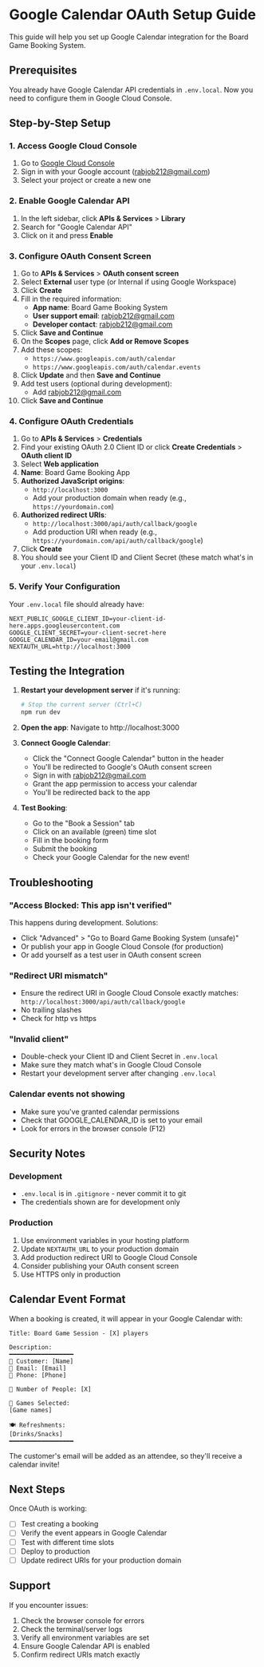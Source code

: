 # Google Calendar OAuth Setup Guide

This guide will help you set up Google Calendar integration for the Board Game Booking System.

## Prerequisites

You already have Google Calendar API credentials in `.env.local`. Now you need to configure them in Google Cloud Console.

## Step-by-Step Setup

### 1. Access Google Cloud Console

1. Go to [Google Cloud Console](https://console.cloud.google.com/)
2. Sign in with your Google account (rabjob212@gmail.com)
3. Select your project or create a new one

### 2. Enable Google Calendar API

1. In the left sidebar, click **APIs & Services** > **Library**
2. Search for "Google Calendar API"
3. Click on it and press **Enable**

### 3. Configure OAuth Consent Screen

1. Go to **APIs & Services** > **OAuth consent screen**
2. Select **External** user type (or Internal if using Google Workspace)
3. Click **Create**
4. Fill in the required information:
   - **App name**: Board Game Booking System
   - **User support email**: rabjob212@gmail.com
   - **Developer contact**: rabjob212@gmail.com
5. Click **Save and Continue**
6. On the **Scopes** page, click **Add or Remove Scopes**
7. Add these scopes:
   - `https://www.googleapis.com/auth/calendar`
   - `https://www.googleapis.com/auth/calendar.events`
8. Click **Update** and then **Save and Continue**
9. Add test users (optional during development):
   - Add rabjob212@gmail.com
10. Click **Save and Continue**

### 4. Configure OAuth Credentials

1. Go to **APIs & Services** > **Credentials**
2. Find your existing OAuth 2.0 Client ID or click **Create Credentials** > **OAuth client ID**
3. Select **Web application**
4. **Name**: Board Game Booking App
5. **Authorized JavaScript origins**:
   - `http://localhost:3000`
   - Add your production domain when ready (e.g., `https://yourdomain.com`)
6. **Authorized redirect URIs**:
   - `http://localhost:3000/api/auth/callback/google`
   - Add production URI when ready (e.g., `https://yourdomain.com/api/auth/callback/google`)
7. Click **Create**
8. You should see your Client ID and Client Secret (these match what's in your `.env.local`)

### 5. Verify Your Configuration

Your `.env.local` file should already have:

```env
NEXT_PUBLIC_GOOGLE_CLIENT_ID=your-client-id-here.apps.googleusercontent.com
GOOGLE_CLIENT_SECRET=your-client-secret-here
GOOGLE_CALENDAR_ID=your-email@gmail.com
NEXTAUTH_URL=http://localhost:3000
```

## Testing the Integration

1. **Restart your development server** if it's running:
   ```bash
   # Stop the current server (Ctrl+C)
   npm run dev
   ```

2. **Open the app**: Navigate to http://localhost:3000

3. **Connect Google Calendar**:
   - Click the "Connect Google Calendar" button in the header
   - You'll be redirected to Google's OAuth consent screen
   - Sign in with rabjob212@gmail.com
   - Grant the app permission to access your calendar
   - You'll be redirected back to the app

4. **Test Booking**:
   - Go to the "Book a Session" tab
   - Click on an available (green) time slot
   - Fill in the booking form
   - Submit the booking
   - Check your Google Calendar for the new event!

## Troubleshooting

### "Access Blocked: This app isn't verified"

This happens during development. Solutions:
- Click "Advanced" > "Go to Board Game Booking System (unsafe)"
- Or publish your app in Google Cloud Console (for production)
- Or add yourself as a test user in OAuth consent screen

### "Redirect URI mismatch"

- Ensure the redirect URI in Google Cloud Console exactly matches:
  `http://localhost:3000/api/auth/callback/google`
- No trailing slashes
- Check for http vs https

### "Invalid client"

- Double-check your Client ID and Client Secret in `.env.local`
- Make sure they match what's in Google Cloud Console
- Restart your development server after changing `.env.local`

### Calendar events not showing

- Make sure you've granted calendar permissions
- Check that GOOGLE_CALENDAR_ID is set to your email
- Look for errors in the browser console (F12)

## Security Notes

### Development
- `.env.local` is in `.gitignore` - never commit it to git
- The credentials shown are for development only

### Production
1. Use environment variables in your hosting platform
2. Update `NEXTAUTH_URL` to your production domain
3. Add production redirect URI to Google Cloud Console
4. Consider publishing your OAuth consent screen
5. Use HTTPS only in production

## Calendar Event Format

When a booking is created, it will appear in your Google Calendar with:

```
Title: Board Game Session - [X] players

Description:
━━━━━━━━━━━━━━━━━━
👤 Customer: [Name]
📧 Email: [Email]
📱 Phone: [Phone]

👥 Number of People: [X]

🎲 Games Selected:
[Game names]

🍽️ Refreshments:
[Drinks/Snacks]
━━━━━━━━━━━━━━━━━━
```

The customer's email will be added as an attendee, so they'll receive a calendar invite!

## Next Steps

Once OAuth is working:
- [ ] Test creating a booking
- [ ] Verify the event appears in Google Calendar
- [ ] Test with different time slots
- [ ] Deploy to production
- [ ] Update redirect URIs for your production domain

## Support

If you encounter issues:
1. Check the browser console for errors
2. Check the terminal/server logs
3. Verify all environment variables are set
4. Ensure Google Calendar API is enabled
5. Confirm redirect URIs match exactly
